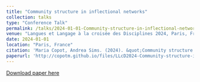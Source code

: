```yaml
---
title: "Community structure in inflectional networks"
collection: talks
type: "Conference Talk"
permalink: /talks/2024-01-01-Community-structure-in-inflectional-networks
venue: "Langues et Langage à la croisée des Disciplines 2024, Paris, France"
date: 2024-01-01
location: "Paris, France"
citation: 'Maria Copot, Andrea Sims. (2024). &quot;Community structure in inflectional networks&quot;. Langues et Langage à la croisée des Disciplines 2024, Paris, France.'
paperurl: 'http://copotm.github.io/files/LLcD2024-Community-structure-in-inflectional-networks.pdf'
---
```


[Download paper here](http://copotm.github.io/files/LLcD2024-Community-structure-in-inflectional-networks.pdf)

